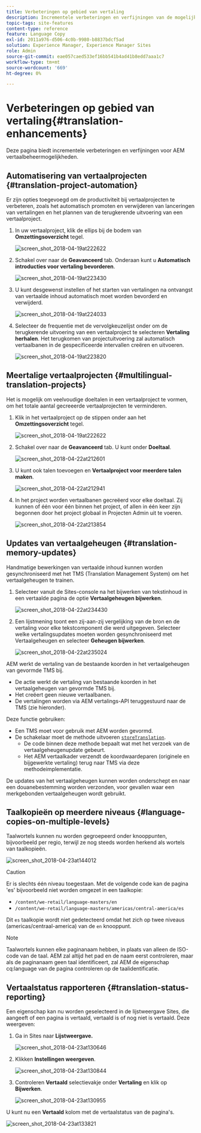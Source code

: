 ```yaml
---
title: Verbeteringen op gebied van vertaling
description: Incrementele verbeteringen en verfijningen van de mogelijkheden voor AEM vertaalbeheer.
topic-tags: site-features
content-type: reference
feature: Language Copy
exl-id: 2011a976-d506-4c0b-9980-b8837bdcf5ad
solution: Experience Manager, Experience Manager Sites
role: Admin
source-git-commit: eae057caed533ef16bb541b4ad41b8edd7aaa1c7
workflow-type: tm+mt
source-wordcount: '669'
ht-degree: 0%

---
```


# Verbeteringen op gebied van vertaling{#translation-enhancements}

Deze pagina biedt incrementele verbeteringen en verfijningen voor AEM vertaalbeheermogelijkheden.

## Automatisering van vertaalprojecten {#translation-project-automation}

Er zijn opties toegevoegd om de productiviteit bij vertaalprojecten te verbeteren, zoals het automatisch promoten en verwijderen van lanceringen van vertalingen en het plannen van de terugkerende uitvoering van een vertaalproject.

1. In uw vertaalproject, klik de ellips bij de bodem van **Omzettingsoverzicht** tegel.

   ![screen_shot_2018-04-19at222622](assets/screen_shot_2018-04-19at222622.jpg)

1. Schakel over naar de **Geavanceerd** tab. Onderaan kunt u **Automatisch introducties voor vertaling bevorderen**.

   ![screen_shot_2018-04-19at223430](assets/screen_shot_2018-04-19at223430.jpg)

1. U kunt desgewenst instellen of het starten van vertalingen na ontvangst van vertaalde inhoud automatisch moet worden bevorderd en verwijderd.

   ![screen_shot_2018-04-19at224033](assets/screen_shot_2018-04-19at224033.jpg)

1. Selecteer de frequentie met de vervolgkeuzelijst onder om de terugkerende uitvoering van een vertaalproject te selecteren **Vertaling herhalen**. Het terugkomen van projectuitvoering zal automatisch vertaalbanen in de gespecificeerde intervallen creëren en uitvoeren.

   ![screen_shot_2018-04-19at223820](assets/screen_shot_2018-04-19at223820.jpg)

## Meertalige vertaalprojecten {#multilingual-translation-projects}

Het is mogelijk om veelvoudige doeltalen in een vertaalproject te vormen, om het totale aantal gecreeerde vertaalprojecten te verminderen.

1. Klik in het vertaalproject op de stippen onder aan het **Omzettingsoverzicht** tegel.

   ![screen_shot_2018-04-19at222622](assets/screen_shot_2018-04-19at222622.jpg)

1. Schakel over naar de **Geavanceerd** tab. U kunt onder **Doeltaal**.

   ![screen_shot_2018-04-22at212601](assets/screen_shot_2018-04-22at212601.jpg)

1. U kunt ook talen toevoegen en **Vertaalproject voor meerdere talen maken**.

   ![screen_shot_2018-04-22at212941](assets/screen_shot_2018-04-22at212941.jpg)

1. In het project worden vertaalbanen gecreëerd voor elke doeltaal. Zij kunnen of één voor één binnen het project, of allen in één keer zijn begonnen door het project globaal in Projecten Admin uit te voeren.

   ![screen_shot_2018-04-22at213854](assets/screen_shot_2018-04-22at213854.jpg)

## Updates van vertaalgeheugen {#translation-memory-updates}

Handmatige bewerkingen van vertaalde inhoud kunnen worden gesynchroniseerd met het TMS (Translation Management System) om het vertaalgeheugen te trainen.

1. Selecteer vanuit de Sites-console na het bijwerken van tekstinhoud in een vertaalde pagina de optie **Vertaalgeheugen bijwerken**.

   ![screen_shot_2018-04-22at234430](assets/screen_shot_2018-04-22at234430.jpg)

1. Een lijstmening toont een zij-aan-zij vergelijking van de bron en de vertaling voor elke tekstcomponent die werd uitgegeven. Selecteer welke vertalingsupdates moeten worden gesynchroniseerd met Vertaalgeheugen en selecteer **Geheugen bijwerken**.

   ![screen_shot_2018-04-22at235024](assets/screen_shot_2018-04-22at235024.jpg)

AEM werkt de vertaling van de bestaande koorden in het vertaalgeheugen van gevormde TMS bij.

* De actie werkt de vertaling van bestaande koorden in het vertaalgeheugen van gevormde TMS bij.
* Het creëert geen nieuwe vertaalbanen.
* De vertalingen worden via AEM vertalings-API teruggestuurd naar de TMS (zie hieronder).

Deze functie gebruiken:

* Een TMS moet voor gebruik met AEM worden gevormd.
* De schakelaar moet de methode uitvoeren [`storeTranslation`](https://developer.adobe.com/experience-manager/reference-materials/cloud-service/javadoc/com/adobe/granite/translation/api/TranslationService.html).
   * De code binnen deze methode bepaalt wat met het verzoek van de vertaalgeheugenupdate gebeurt.
   * Het AEM vertaalkader verzendt de koordwaardeparen (originele en bijgewerkte vertaling) terug naar TMS via deze methodeimplementatie.

De updates van het vertaalgeheugen kunnen worden onderschept en naar een douanebestemming worden verzonden, voor gevallen waar een merkgebonden vertaalgeheugen wordt gebruikt.

## Taalkopieën op meerdere niveaus {#language-copies-on-multiple-levels}

Taalwortels kunnen nu worden gegroepeerd onder knooppunten, bijvoorbeeld per regio, terwijl ze nog steeds worden herkend als wortels van taalkopieën.

![screen_shot_2018-04-23at144012](assets/screen_shot_2018-04-23at144012.jpg)

>[!CAUTION]
>
>Er is slechts één niveau toegestaan. Met de volgende code kan de pagina &#39;es&#39; bijvoorbeeld niet worden omgezet in een taalkopie:
>
>* `/content/we-retail/language-masters/en`
>* `/content/we-retail/language-masters/americas/central-america/es`
>
>Dit `es` taalkopie wordt niet gedetecteerd omdat het zich op twee niveaus (americas/centraal-america) van de `en` knooppunt.

>[!NOTE]
>
>Taalwortels kunnen elke paginanaam hebben, in plaats van alleen de ISO-code van de taal. AEM zal altijd het pad en de naam eerst controleren, maar als de paginanaam geen taal identificeert, zal AEM de eigenschap cq:language van de pagina controleren op de taalidentificatie.

## Vertaalstatus rapporteren {#translation-status-reporting}

Een eigenschap kan nu worden geselecteerd in de lijstweergave Sites, die aangeeft of een pagina is vertaald, vertaald is of nog niet is vertaald. Deze weergeven:

1. Ga in Sites naar **Lijstweergave.**

   ![screen_shot_2018-04-23at130646](assets/screen_shot_2018-04-23at130646.jpg)

1. Klikken **Instellingen weergeven**.

   ![screen_shot_2018-04-23at130844](assets/screen_shot_2018-04-23at130844.jpg)

1. Controleren **Vertaald** selectievakje onder **Vertaling** en klik op **Bijwerken**.

   ![screen_shot_2018-04-23at130955](assets/screen_shot_2018-04-23at130955.jpg)

U kunt nu een **Vertaald** kolom met de vertaalstatus van de pagina&#39;s.

![screen_shot_2018-04-23at133821](assets/screen_shot_2018-04-23at133821.jpg)
